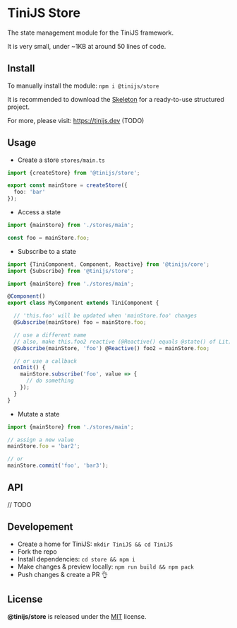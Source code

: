 # TiniJS Store 

The state management module for the TiniJS framework.

It is very small, under ~1KB at around 50 lines of code.

## Install

To manually install the module: `npm i @tinijs/store`

It is recommended to download the [Skeleton](https://github.com/tinijs/skeleton) for a ready-to-use structured project.

For more, please visit: <https://tinijs.dev> (TODO)

## Usage

- Create a store `stores/main.ts`

```ts
import {createStore} from '@tinijs/store';

export const mainStore = createStore({
  foo: 'bar'
});

```

- Access a state

```ts
import {mainStore} from './stores/main';

const foo = mainStore.foo;
```

- Subscribe to a state

```ts
import {TiniComponent, Component, Reactive} from '@tinijs/core';
import {Subscribe} from '@tinijs/store';

import {mainStore} from './stores/main';

@Component()
export class MyComponent extends TiniComponent {

  // 'this.foo' will be updated when 'mainStore.foo' changes
  @Subscribe(mainStore) foo = mainStore.foo;

  // use a different name
  // also, make this.foo2 reactive (@Reactive() equals @state() of Lit)
  @Subscribe(mainStore, 'foo') @Reactive() foo2 = mainStore.foo;

  // or use a callback
  onInit() {
    mainStore.subscribe('foo', value => {
      // do something
    });
  }
}
```

- Mutate a state

```ts
import {mainStore} from './stores/main';

// assign a new value
mainStore.foo = 'bar2';

// or
mainStore.commit('foo', 'bar3');
```

## API

// TODO

## Developement

- Create a home for TiniJS: `mkdir TiniJS && cd TiniJS`
- Fork the repo
- Install dependencies: `cd store && npm i`
- Make changes & preview locally: `npm run build && npm pack`
- Push changes & create a PR 👌

## License

**@tinijs/store** is released under the [MIT](https://github.com/tinijs/core/blob/master/LICENSE) license.
